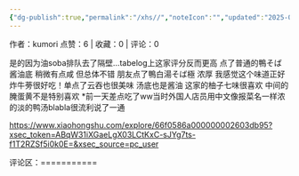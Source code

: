 ```yaml
---
{"dg-publish":true,"permalink":"/xhs//","noteIcon":"","updated":"2025-03-17T23:02:33.971+08:00"}
---
```


作者：kumori
点赞：6   |   收藏：0   |   评论：0

是的因为油soba排队去了隔壁…tabelog上这家评分反而更高
点了普通的鴨そば 酱油底 稍微有点咸 但总体不错 朋友点了鴨白湯そば極 浓厚 我感觉这个味道正好 炸牛蒡很好吃！单点了云吞也很美味 汤底也是酱油
这家的柚子七味很喜欢 中间的腌蛋黄不是特别喜欢
*前一天差点吃了ww当时外国人店员用中文像报菜名一样浓的淡的鸭汤blabla很流利说了一通

https://www.xiaohongshu.com/explore/66f0586a000000002603db95?xsec_token=ABqW31iXGaeLgX03LCtKxC-sJYg7ts-f1T2RZSf5i0k0E=&xsec_source=pc_user

评论区：===========

